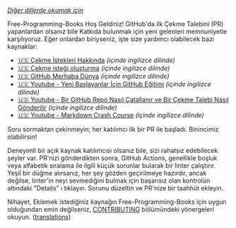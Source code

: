 *[Diğer dillerde okumak için](README.md#translations)*

Free-Programming-Books Hoş Geldiniz! GitHub'da ilk Çekme Talebini (PR) yapanlardan olsanız bile Katkıda bulunmak için yeni gelenleri memnuniyetle karşılıyoruz. Eğer onlardan biriyseniz, işte size yardımcı olabilecek bazı kaynaklar:

* [:us: Çekme İstekleri Hakkında](https://help.github.com/articles/about-pull-requests/) *(içinde ingilizce dilinde)*
* [:us: Çekme isteği oluşturma](https://docs.github.com/en/free-pro-team@latest/github/collaborating-with-issues-and-pull-requests/creating-a-pull-request) *(içinde ingilizce dilinde)*
* [:us: GitHub Merhaba Dünya](https://guides.github.com/activities/hello-world/) *(içinde ingilizce dilinde)*
* [:us: Youtube - Yeni Başlayanlar İçin GitHub Eğitimi](https://www.youtube.com/watch?v=0fKg7e37bQE) *(içinde ingilizce dilinde)*
* [:us: Youtube - Bir GitHub Repo Nasıl Çatallanır ve Bir Çekme Talebi Nasıl Gönderilir](https://www.youtube.com/watch?v=G1I3HF4YWEw) *(içinde ingilizce dilinde)*
* [:us: Youtube - Markdown Crash Course](https://www.youtube.com/watch?v=HUBNt18RFbo) *(içinde ingilizce dilinde)*


Soru sormaktan çekinmeyin; her katılımcı ilk bir PR ile başladı. Binincimiz olabilirsin!

Deneyimli bir açık kaynak katılımcısı olsanız bile, sizi rahatsız edebilecek şeyler var. PR'nizi gönderdikten sonra,
GitHub Actions, genellikle boşluk veya alfabetik sıralama ile ilgili küçük sorunlar bularak bir linter çalıştırır. Yeşil bir düğme alırsanız, her şey gözden geçirilmeye hazırdır, ancak değilse, linter'in neyi sevmediğini bulmak için başarısız olan kontrolün altındaki "Details" ı tıklayın. Sorunu düzeltin ve PR'nize bir taahhüt ekleyin.

Nihayet, Eklemek istediğiniz kaynağın Free-Programming-Books için uygun olduğundan emin değilseniz, [CONTRIBUTING](CONTRIBUTING.md) bölümündeki yönergeleri okuyun. ([translations](README.md#translations))

